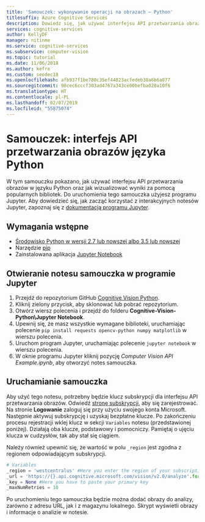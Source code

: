 ```yaml
---
title: 'Samouczek: wykonywanie operacji na obrazach — Python'
titlesuffix: Azure Cognitive Services
description: Dowiedz się, jak używać interfejsu API przetwarzania obrazów za pomocą języka Python przy użyciu notesów Jupyter. Wyniki wizualizuj przy użyciu popularnych bibliotek.
services: cognitive-services
author: KellyDF
manager: nitinme
ms.service: cognitive-services
ms.subservice: computer-vision
ms.topic: tutorial
ms.date: 11/06/2018
ms.author: kefre
ms.custom: seodec18
ms.openlocfilehash: afb937f1be780c35ef44023acfedeb38a6b6a877
ms.sourcegitcommit: 90cec6cccf303ad4767a343ce00befba020a10f6
ms.translationtype: HT
ms.contentlocale: pl-PL
ms.lasthandoff: 02/07/2019
ms.locfileid: "55875074"
---
```

# <a name="tutorial-computer-vision-api-python"></a>Samouczek: interfejs API przetwarzania obrazów języka Python

W tym samouczku pokazano, jak używać interfejsu API przetwarzania obrazów w języku Python oraz jak wizualizować wyniki za pomocą popularnych bibliotek. Do uruchomienia tego samouczka użyjesz programu Jupyter. Aby dowiedzieć się, jak zacząć korzystać z interakcyjnych notesów Jupyter, zapoznaj się z [dokumentacją programu Jupyter](https://jupyter.readthedocs.io/en/latest/index.html).

## <a name="prerequisites"></a>Wymagania wstępne

- [Środowisko Python w wersji 2.7 lub nowszej albo 3.5 lub nowszej](https://www.python.org/downloads/)
- Narzędzie [pip](https://pip.pypa.io/en/stable/installing/)
- Zainstalowana aplikacja [Jupyter Notebook](https://jupyter.org/install)

## <a name="open-the-tutorial-notebook-in-jupyter"></a>Otwieranie notesu samouczka w programie Jupyter 

1. Przejdź do repozytorium GitHub [Cognitive Vision Python](https://github.com/Microsoft/Cognitive-Vision-Python). 
2. Kliknij zielony przycisk, aby sklonować lub pobrać repozytorium. 
3. Otwórz wiersz polecenia i przejdź do folderu **Cognitive-Vision-Python\Jupyter Notebook**.
1. Upewnij się, że masz wszystkie wymagane biblioteki, uruchamiając polecenie `pip install requests opencv-python numpy matplotlib` w wierszu polecenia.
1. Uruchom program Jupyter, uruchamiając polecenie `jupyter notebook` w wierszu polecenia.
1. W oknie programu Jupyter kliknij pozycję _Computer Vision API Example.ipynb_, aby otworzyć notes samouczka.

## <a name="run-the-tutorial"></a>Uruchamianie samouczka

Aby użyć tego notesu, potrzebny będzie klucz subskrypcji dla interfejsu API przetwarzania obrazów. Odwiedź [stronę subskrypcji](https://azure.microsoft.com/try/cognitive-services/), aby się zarejestrować. Na stronie **Logowanie** zaloguj się przy użyciu swojego konta Microsoft. Następnie aktywuj subskrypcję i uzyskaj bezpłatne klucze. Po zakończeniu procesu rejestracji wklej klucz w sekcji `Variables` notesu (przedstawionej poniżej). Działają oba klucze, podstawowy i pomocniczy. Pamiętaj o ujęciu klucza w cudzysłów, tak aby stał się ciągiem.

Należy również upewnić się, że wartość w polu `_region` jest zgodna z regionem odpowiadającym subskrypcji.

```python
# Variables
_region = 'westcentralus' #Here you enter the region of your subscription
_url = 'https://{}.api.cognitive.microsoft.com/vision/v2.0/analyze'.format(_region)
_key = None #Here you have to paste your primary key
_maxNumRetries = 10
```

Po uruchomieniu tego samouczka będzie można dodać obrazy do analizy, zarówno z adresu URL, jak i z magazynu lokalnego. Skrypt wyświetli obrazy i informacje o analizie w notesie.
